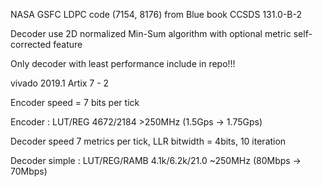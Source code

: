 NASA GSFC LDPC code (7154, 8176) from Blue book CCSDS 131.0-B-2 


Decoder use 2D normalized Min-Sum algorithm with optional metric self-corrected feature 

Only decoder with least performance include in repo!!!


vivado 2019.1 Artix 7 - 2 

Encoder speed = 7 bits per tick 

Encoder 	: LUT/REG 	4672/2184	>250MHz (1.5Gps -> 1.75Gps) 

Decoder speed 7 metrics per tick, LLR bitwidth = 4bits, 10 iteration

Decoder simple	: LUT/REG/RAMB 	4.1k/6.2k/21.0 	~250MHz (80Mbps -> 70Mbps) 




